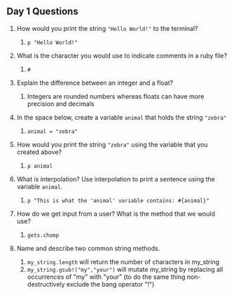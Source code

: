 ## Day 1 Questions

1. How would you print the string `"Hello World!"` to the terminal?
   1.  `p "Hello World!"`

1. What is the character you would use to indicate comments in a ruby file?
   1. `#`

1. Explain the difference between an integer and a float?
   1. Integers are rounded numbers whereas floats can have more precision and decimals

1. In the space below, create a variable `animal` that holds the string `"zebra"`
   1. `animal = "zebra"`

1. How would you print the string `"zebra"` using the variable that you created above?
   1. `p animal`

1. What is interpolation? Use interpolation to print a sentence using the variable `animal`.
   1. `p "This is what the 'animal' variable contains: #{animal}"`

1. How do we get input from a user? What is the method that we would use?
   1. `gets.chomp`

1. Name and describe two common string methods.
   1. `my_string.length` will return the number of characters in my_string
   1. `my_string.gsub!("my","your")` will mutate my_string by replacing all occurrences of "my" with "your" (to do the same thing non-destructively exclude the bang operator "!")
